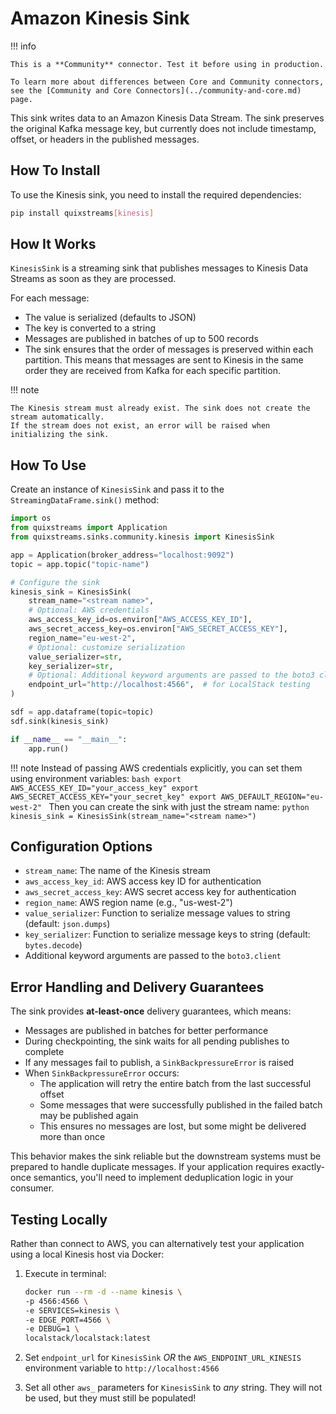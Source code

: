 # Amazon Kinesis Sink

!!! info

    This is a **Community** connector. Test it before using in production.

    To learn more about differences between Core and Community connectors, see the [Community and Core Connectors](../community-and-core.md) page.

This sink writes data to an Amazon Kinesis Data Stream. The sink preserves the original Kafka message key, but currently does not include timestamp, offset, or headers in the published messages.

## How To Install

To use the Kinesis sink, you need to install the required dependencies:

```bash
pip install quixstreams[kinesis]
```

## How It Works

`KinesisSink` is a streaming sink that publishes messages to Kinesis Data Streams as soon as they are processed. 

For each message:

- The value is serialized (defaults to JSON)
- The key is converted to a string
- Messages are published in batches of up to 500 records
- The sink ensures that the order of messages is preserved within each partition. This means that messages are sent to Kinesis in the same order they are received from Kafka for each specific partition.

!!! note

    The Kinesis stream must already exist. The sink does not create the stream automatically.  
    If the stream does not exist, an error will be raised when initializing the sink.

## How To Use

Create an instance of `KinesisSink` and pass it to the `StreamingDataFrame.sink()` method:

```python
import os
from quixstreams import Application
from quixstreams.sinks.community.kinesis import KinesisSink

app = Application(broker_address="localhost:9092")
topic = app.topic("topic-name")

# Configure the sink
kinesis_sink = KinesisSink(
    stream_name="<stream name>",
    # Optional: AWS credentials
    aws_access_key_id=os.environ["AWS_ACCESS_KEY_ID"],
    aws_secret_access_key=os.environ["AWS_SECRET_ACCESS_KEY"],
    region_name="eu-west-2",
    # Optional: customize serialization
    value_serializer=str,
    key_serializer=str,
    # Optional: Additional keyword arguments are passed to the boto3 client
    endpoint_url="http://localhost:4566",  # for LocalStack testing
)

sdf = app.dataframe(topic=topic)
sdf.sink(kinesis_sink)

if __name__ == "__main__":
    app.run()
```

!!! note
    Instead of passing AWS credentials explicitly, you can set them using environment variables:
    ```bash
    export AWS_ACCESS_KEY_ID="your_access_key"
    export AWS_SECRET_ACCESS_KEY="your_secret_key"
    export AWS_DEFAULT_REGION="eu-west-2"
    ```
    Then you can create the sink with just the stream name:
    ```python
    kinesis_sink = KinesisSink(stream_name="<stream name>")
    ```

## Configuration Options

- `stream_name`: The name of the Kinesis stream
- `aws_access_key_id`: AWS access key ID for authentication
- `aws_secret_access_key`: AWS secret access key for authentication
- `region_name`: AWS region name (e.g., "us-west-2")
- `value_serializer`: Function to serialize message values to string (default: `json.dumps`)
- `key_serializer`: Function to serialize message keys to string (default: `bytes.decode`)
- Additional keyword arguments are passed to the `boto3.client`

## Error Handling and Delivery Guarantees

The sink provides **at-least-once** delivery guarantees, which means:

- Messages are published in batches for better performance
- During checkpointing, the sink waits for all pending publishes to complete
- If any messages fail to publish, a `SinkBackpressureError` is raised
- When `SinkBackpressureError` occurs:
    - The application will retry the entire batch from the last successful offset
    - Some messages that were successfully published in the failed batch may be published again
    - This ensures no messages are lost, but some might be delivered more than once

This behavior makes the sink reliable but the downstream systems must be prepared to handle duplicate messages. If your application requires exactly-once semantics, you'll need to implement deduplication logic in your consumer.

## Testing Locally

Rather than connect to AWS, you can alternatively test your application using a local Kinesis host via Docker:

1. Execute in terminal:

    ```bash
    docker run --rm -d --name kinesis \
    -p 4566:4566 \
    -e SERVICES=kinesis \
    -e EDGE_PORT=4566 \
    -e DEBUG=1 \
    localstack/localstack:latest
    ```

2. Set `endpoint_url` for `KinesisSink` _OR_ the `AWS_ENDPOINT_URL_KINESIS` 
    environment variable to `http://localhost:4566`

3. Set all other `aws_` parameters for `KinesisSink` to _any_ string. 
They will not be used, but they must still be populated!
